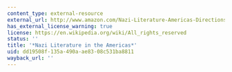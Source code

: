 ```yaml
---
content_type: external-resource
external_url: http://www.amazon.com/Nazi-Literature-Americas-Directions-Paperbook/dp/0811217949
has_external_license_warning: true
license: https://en.wikipedia.org/wiki/All_rights_reserved
status: ''
title: '*Nazi Literature in the Americas*'
uid: dd19508f-135a-490a-ae83-08c531ba8811
wayback_url: ''
---
```

